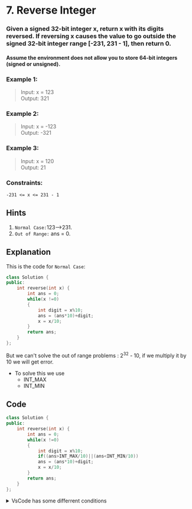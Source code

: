 # 7. Reverse Integer

### Given a signed 32-bit integer x, return x with its digits reversed. If reversing x causes the value to go outside the signed 32-bit integer range [-231, 231 - 1], then return 0.

#### Assume the environment does not allow you to store 64-bit integers (signed or unsigned).

 

<h3><strong>Example 1:</strong></h3>

> Input: x = 123<br>
Output: 321<br>

<h3><strong>Example 2:</strong></h3>

> Input: x = -123<br>
Output: -321<br>

<h3><stong>Example 3:</stong></h3>

> Input: x = 120<br>
Output: 21
 

### Constraints:

`-231 <= x <= 231 - 1`

## Hints
1. `Normal Case:`123-->231.
2. `Out of Range:` ans = 0.

## Explanation

This is the code for `Normal Case`:
```cpp
class Solution {
public:
    int reverse(int x) {
        int ans = 0;
        while(x !=0)
        {
            int digit = x%10;
            ans = (ans*10)+digit;
            x = x/10;
        }
        return ans;
    }
};
```
But we can't solve the out of range problems : 2<sup>32</sup> - 10, if we multiply it by 10 we will get error.
- To solve this we use
  - INT_MAX
  - INT_MIN

## Code

```cpp
class Solution {
public:
    int reverse(int x) {
        int ans = 0;
        while(x !=0)
        {
            int digit = x%10;
            if((ans>INT_MAX/10)||(ans<INT_MIN/10))
            ans = (ans*10)+digit;
            x = x/10;
        }
        return ans;
    }
};
```

<details>
<summary>VsCode has some differrent conditions</summary>

```cpp
#include <iostream>
#include <climits>
using namespace std;

int main()
{
    int n;
    cout << "Enter your number" << endl;
    cin >> n;

    int ans = 0;
    while (n != 0)
    {
        int digit = n % 10;
        if (ans > INT_MAX / 10 || (ans == INT_MAX / 10 && digit > 7))
        {
            cout << "Overflow occurred. Exiting." << endl;
            return 0;
        }

        // Check for underflow before performing the multiplication and addition
        if (ans < INT_MIN / 10 || (ans == INT_MIN / 10 && digit < -8))
        {
            cout << "Underflow occurred. Exiting." << endl;
            return 0;
        }
        ans = (ans * 10) + digit;
        n = n / 10;
    }
    cout << "The reversed number is" << " " << ans << endl;

    return 0;
}

```
